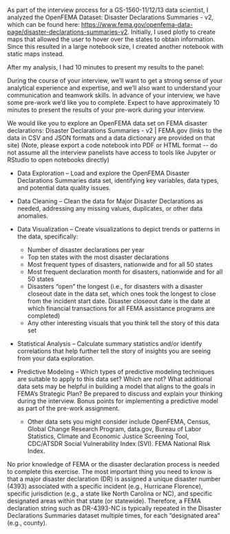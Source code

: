 As part of the interview process for a GS-1560-11/12/13 data scientist, I analyzed the OpenFEMA Dataset: Disaster Declarations Summaries - v2, which can be found here: https://www.fema.gov/openfema-data-page/disaster-declarations-summaries-v2. Initially, I used plotly to create maps that allowed the user to hover over the states to obtain information. Since this resulted in a large notebook size, I created another notebook with static maps instead.

After my analysis, I had 10 minutes to present my results to the panel:

During the course of your interview, we’ll want to get a strong sense of your analytical experience and expertise, and we’ll also want to understand your communication and teamwork skills. In advance of your interview, we have some pre-work we’d like you to complete. Expect to have approximately 10 minutes to present the results of your pre-work during your interview.

We would like you to explore an OpenFEMA data set on FEMA disaster declarations: Disaster Declarations Summaries - v2 | FEMA.gov  (links to the data in CSV and JSON formats and a data dictionary are provided on that site)
(Note, please export a code notebook into PDF or HTML format -- do not assume all the interview panelists have access to tools like Jupyter or RStudio to open notebooks directly) 

- Data Exploration – Load and explore the OpenFEMA Disaster Declarations Summaries data set, identifying key variables, data types, and potential data quality issues.
- Data Cleaning – Clean the data for Major Disaster Declarations as needed, addressing any missing values, duplicates, or other data anomalies.
- Data Visualization – Create visualizations to depict trends or patterns in the data, specifically:
    - Number of disaster declarations per year
    - Top ten states with the most disaster declarations
    - Most frequent types of disasters, nationwide and for all 50 states
    - Most frequent declaration month for disasters, nationwide and for all 50 states
    - Disasters “open” the longest (i.e., for disasters with a disaster closeout date in the data set, which ones took the longest to close from the incident start date. Disaster closeout date is the date at which financial transactions for all FEMA assistance programs are completed)
    - Any other interesting visuals that you think tell the story of this data set
- Statistical Analysis – Calculate summary statistics and/or identify correlations that help further tell the story of insights you are seeing from your data exploration.
- Predictive Modeling – Which types of predictive modeling techniques are suitable to apply to this data set? Which are not? What additional data sets may be helpful in building a model that aligns to the goals in FEMA’s Strategic Plan? Be prepared to discuss and explain your thinking during the interview. Bonus points for implementing a predictive model as part of the pre-work assignment.

    - Other data sets you might consider include OpenFEMA, Census, Global Change Research Program, data.gov, Bureau of Labor Statistics, Climate and Economic Justice Screening Tool, CDC/ATSDR Social Vulnerability Index (SVI). FEMA National Risk Index. 

 No prior knowledge of FEMA or the disaster declaration process is needed to complete this exercise.  The most important thing you need to know is that a major disaster declaration (DR) is assigned a unique disaster number (4393) associated with a specific incident (e.g., Hurricane Florence), specific jurisdiction (e.g., a state like North Carolina or NC), and specific designated areas within that state (or statewide). Therefore, a FEMA declaration string such as DR-4393-NC is typically repeated in the Disaster Declarations Summaries dataset multiple times, for each “designated area” (e.g., county).